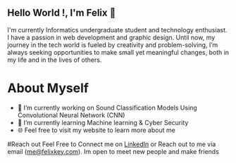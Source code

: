 ## Hello World !, I'm Felix 👋

I'm currently Informatics undergraduate student and technology enthusiast. I have a passion in web development and graphic design. Until now, my journey in the tech world is fueled by creativity and problem-solving, I’m always seeking opportunities to make small yet meaningful changes, both in my life and in the lives of others.

# About Myself
- 🔭 I’m currently working on Sound Classification Models Using Convolutional Neural Network (CNN)
- 🌱 I’m currently learning Machine learning & Cyber Security
- 🌐 Feel free to visit my website to learn more about me

#Reach out
Feel Free to Connect me on [LinkedIn](linkedin.com/in/felix-kurniawan-800243341) or Reach out to me via email (me@felixkey.com). Im open to meet new people and make friends
